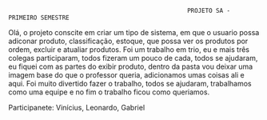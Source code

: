                                                       PROJETO SA - PRIMEIRO SEMESTRE

Olá, o projeto conscite em criar um tipo de sistema, em que o usuario possa adiconar produto, classificação, estoque, que possa ver os produtos por ordem, excluir e atualiar produtos.
 Foi um trabalho em trio, eu e mais três colegas participaram, todos fizeram um pouco de cada, todos se ajudaram, eu fiquei com as partes do exibir produto, dentro da pasta vou deixar uma imagem base do que o professor queria, adicionamos umas coisas ali e aqui. Foi muito divertido fazer o trabalho, todos se ajudaram, trabalhamos como uma equipe e no fim o trabalho ficou como queriamos.

Participanete: Vinícius, Leonardo, Gabriel
